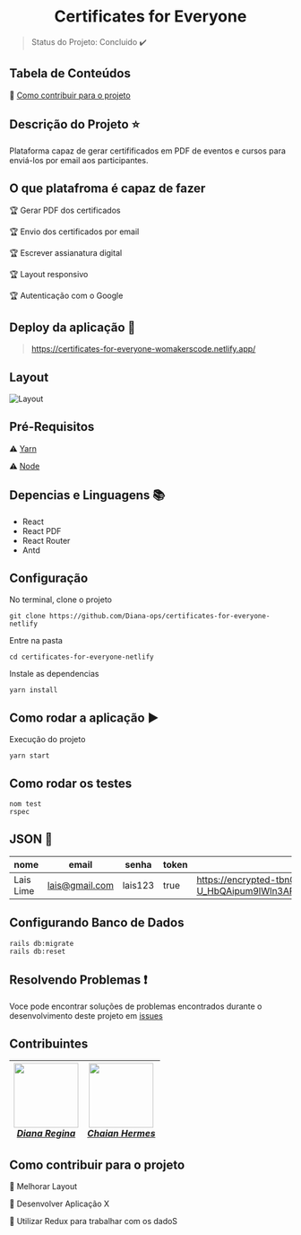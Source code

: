 <h1 align="center"> Certificates for Everyone </h1>

> Status do Projeto: Concluido :heavy_check_mark:

## Tabela de Conteúdos 

:small_blue_diamond: [Como contribuir para o projeto](#como-contribuir-para-o-projeto)

## Descrição do Projeto :star:

Plataforma capaz de gerar certifificados em PDF de eventos e cursos para enviá-los por email aos participantes. 

## O que platafroma é capaz de fazer 

:trophy: Gerar PDF dos certificados

:trophy: Envio dos certificados por email

:trophy: Escrever assianatura digital 

:trophy: Layout responsivo 

:trophy: Autenticação com o Google 

## Deploy da aplicação :dash:

> https://certificates-for-everyone-womakerscode.netlify.app/

## Layout 

![Layout](https://github.com/Diana-ops/certificates-for-everyone-netlify/blob/master/layout.png)

## Pré-Requisitos 

:warning: [Yarn](https://classic.yarnpkg.com/pt-BR/docs/install/#windows-stable) 

:warning: [Node](https://nodejs.org/en/) 

## Depencias e Linguagens :books:

- React
- React PDF
- React Router
- Antd 

## Configuração 

No terminal, clone o projeto

```
git clone https://github.com/Diana-ops/certificates-for-everyone-netlify
```

Entre na pasta 

```
cd certificates-for-everyone-netlify
```

Instale as dependencias 

```
yarn install
```

## Como rodar a aplicação :arrow_forward:

Execução do projeto

```
yarn start
```

## Como rodar os testes 

```
nom test 
rspec
```

## JSON :floppy_disk:

|nome|email|senha|token|avatar|
| -------- | -------- | -------- | -------- | -------- |
|Lais Lime | lais@gmail.com | lais123 | true | https://encrypted-tbn0.gstatic.com/images?q=tbn%3AANd9GcS9-U_HbQAipum9lWln3APcBIwng7T46hdBA42EJv8Hf6Z4fDT3&usqp=CAU |

## Configurando Banco de Dados 

```
rails db:migrate
rails db:reset
```

## Resolvendo Problemas :exclamation:

Voce pode encontrar soluções de problemas encontrados durante o desenvolvimento deste projeto em [issues](https://github.com/Diana-ops/rental-cars-treina-dev-1/issues) 

## Contribuintes 

[<img src="https://avatars2.githubusercontent.com/u/46378210?s=400&u=071f7791bb03f8e102d835bdb9c2f0d3d24e8a34&v=4" width="115"><br/><em>Diana Regina</em>](https://github.com/Diana-ops) | [<img src="https://media-exp1.licdn.com/dms/image/C4E03AQGE1Yb8mAu4_A/profile-displayphoto-shrink_200_200/0?e=1592438400&v=beta&t=-ANjM-l29GR6AVf_OxXkfk7NH424lVgJmjQIgIos2Ck" width="115"><br/><em>Chaian Hermes</em>](https://github.com/chaihermes)
| ------ | ------ |

## Como contribuir para o projeto

:memo: Melhorar Layout

:memo: Desenvolver Aplicação X

:memo: Utilizar Redux para trabalhar com os dadoS

